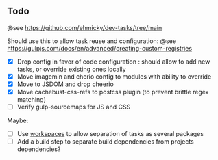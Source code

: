## Todo

@see https://github.com/ehmicky/dev-tasks/tree/main

Should use this to allow task reuse and configuration:
@see https://gulpjs.com/docs/en/advanced/creating-custom-registries

- [x] Drop config in favor of code configuration : should allow to add new tasks, or override existing ones locally
- [x] Move imagemin and cherio config to modules with ability to override
- [x] Move to JSDOM and drop cheerio
- [x] Move cachebust-css-refs to postcss plugin (to prevent brittle regex matching)
- [ ] Verify gulp-sourcemaps for JS and CSS

Maybe:

- [ ] Use [workspaces](https://yarnpkg.com/features/workspaces) to allow separation of tasks as several packages
- [ ] Add a build step to separate build dependencies from projects dependencies?
